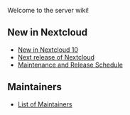 Welcome to the server wiki!

## New in Nextcloud

* [New in Nextcloud 10](https://github.com/nextcloud/server/wiki/Nextcloud-10-Features)
* [Next release of Nextcloud](Next-release-of-Nextcloud)
* [Maintenance and Release Schedule](https://github.com/nextcloud/server/wiki/Maintenance-and-Release-Schedule)

## Maintainers

* [List of Maintainers](https://github.com/nextcloud/server/wiki/Maintainers)